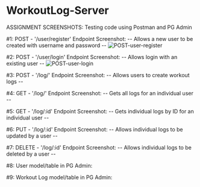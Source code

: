 # WorkoutLog-Server 

ASSIGNMENT SCREENSHOTS: Testing code using Postman and PG Admin 

#1: POST - '/user/register' Endpoint Screenshot:
-- Allows a new user to be created with username and password --
![POST-user-register](https://user-images.githubusercontent.com/78281333/116020010-70ae6980-a613-11eb-9903-553ad58e9adf.png)


#2: POST - '/user/login' Endpoint Screenshot:
-- Allows login with an existing user --
![POST-user-login](https://user-images.githubusercontent.com/78281333/116020146-b703c880-a613-11eb-93fe-79c1549ebd41.png)


#3: POST - '/log/' Endpoint Screenshot:
-- Allows users to create workout logs --


#4: GET - '/log/' Endpoint Screenshot:
-- Gets all logs for an individual user --


#5: GET - '/log/:id' Endpoint Screenshot:
-- Gets individual logs by ID for an individual user --


#6: PUT - '/log/:id' Endpoint Screenshot:
-- Allows individual logs to be updated by a user -- 


#7: DELETE - '/log/:id' Endpoint Screenshot:
-- Allows individual logs to be deleted by a user -- 


#8: User model/table in PG Admin:


#9: Workout Log model/table in PG Admin: 

